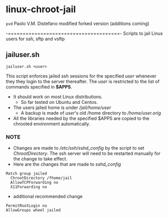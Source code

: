 linux-chroot-jail
=================

`pvd` Paolo V.M. Distefano modified forked version (additions coming)

-======================================-
Scripts to jail Linux users for ssh, sftp and vsftp

## jailuser.sh

~~~
jailuser.sh <user> 
~~~

This script enforces jailed ssh sessions for the specified  *user* whenever 
they they login to the server thereafter. The *user* is restricted to
the list of commands specified in **$APPS**.

- It should work on most Linux distributions.
    - So far tested on Ubuntu and Centos.
- The users jailed home is under */jail/home/user*
    - A backup is made of *user*'s old /home directory to */home/user.orig*
- All the libraries needed by the specified $APPS are copied to the chrooted
environment automatically.

### NOTE
- Changes are made to */etc/ssh/sshd_config* by the script to set 
*ChrootDirectory*.  The ssh server will need to be restarted manually for
the change to take effect.
- Here are the changes that are made to *sshd_config*
```
Match group jailed
  ChrootDirectory /fhome/jail
  AllowTCPForwarding no
  X11Forwarding no
```
- additional recommended change
```
PermitRootLogin no
AllowGroups wheel jailed
```
